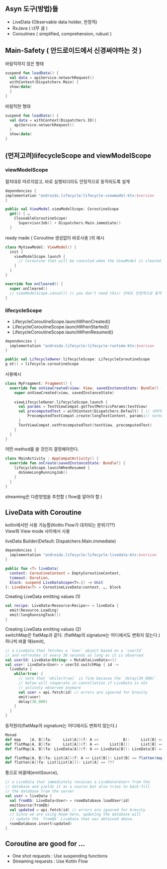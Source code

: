 ## Asyn 도구(방법)들

- LiveData (Observable data holder, 한정적)
- RxJava ( 너무 큼 )
- Coroutines ( simplified, comprehension, rubust )  


## Main-Safety ( 안드로이드에서 신경써야하는 것 )
바람직하지 않은 형태
```kotlin
suspend fun loadData() {
  val data = apiService.networkRequest()
  withContext(Dispatchers.Main) { 
  show(data)
  }
}
```

바람직한 형태
```kotlin
suspend fun loadData() {
  val data = withContext(Dispatchers.IO){ 
    apiService.networkRequest()
  }
  show(data)
}
```


## (먼저고려)lifecycleScope and viewModelScope  
### viewModelScope  
절차대로 따르지않고, 바로 실행되더라도 안정적으로 동작되도록 설계  
```kotlin
dependencies {
implementation "androidx.lifecycle:lifecycle-viewmodel-ktx:$version
}

public val ViewModel.viewModelScope: CoroutineScope
  get() { …
    CloseableCoroutineScope(
      SupervisorJob() + Dispatchers.Main.immediate))
  } 
```

ready made ( Coroutine 생성없이 바로사용 )의 예시  
```kotlin
class MyViewModel: ViewModel() {
  init {
    viewModelScope.launch {
      // Coroutine that will be canceled when the ViewModel is cleared.
    }
  }
}

override fun onCleared() {
  super.onCleared()
  // viewModelScope.cancel() // you don’t need this! 안써도 안정적으로 동작되도록 ready made  
}

```

### lifecycleScope  
- LifecycleCoroutineScope.launchWhenCreated()
- LifecycleCoroutineScope.launchWhenStarted()
- LifecycleCoroutineScope.launchWhenResumed()

```kotlin
dependencies {
  implementation "androidx.lifecycle:lifecycle-runtime-ktx:$version
}

public val LifecycleOwner.lifecycleScope: LifecycleCoroutineScope
g et() = lifecycle.coroutineScope

```

사용예시  
```kotlin
class MyFragment: Fragment() {
  override fun onViewCreated(view: View, savedInstanceState: Bundle?) {
    super.onViewCreated(view, savedInstanceState)
    
    viewLifecycleOwner.lifecycleScope.launch {
      val params = TextViewCompat.getTextMetricsParams(textView)
      val precomputedText = withContext(Dispatchers.Default) { // 내부에 suspend funtion이라면 좋지않음
          PrecomputedTextCompat.create(longTextContent, params)// normal function이라 현재와 같이 구성된 것으로 추정
      }
      TextViewCompat.setPrecomputedText(textView, precomputedText)
    }
  }
}

```

어떤 method를 쓸 것인지 결정해야한다.  
```kotlin
class MainActivity : AppCompatActivity() {
  override fun onCreate(savedInstanceState: Bundle?) {
    lifecycleScope.launchWhenResumed {
      doSomeLongRunningJob()
    }
  }
}
```
streaming은 다른방법을 추천함 ( flow를 알아야 함 )


## LiveData with Coroutine  
kotlin에서만 사용 가능함(Kotlin Flow가 대처되는 분위기??)    
View와 View mode 사이에서 사용  

liveData Builder(Default: Dispatchers.Main.immediate)  
```kotlin
dependencies {
  implementation "androidx.lifecycle:lifecycle-livedata-ktx:$version
}

public fun <T> liveData(
  context: CoroutineContext = EmptyCoroutineContext,
  timeout: Duration,
  block: suspend LiveDataScope<T>.() -> Unit
): LiveData<T> = CoroutineLiveData(context, …, block
```

Creating LiveData emitting values (1)  
```kotlin  
val recipe: LiveData<Resource<Recipe>> = liveData {
  emit(Resource.Loading)
  emit(longRunningTask())
}
```

Creating LiveData emitting values (2)  
switchMap은 flatMap과 같다. (flatMap의 signature는 어디에서도 변화지 않는다.)  
하나씩 바꿀 때(emit),  
```kotlin  
// a LiveData that fetches a `User` object based on a `userId`
// and refreshes it every 30 seconds as long as it is observed
val userId: LiveData<String> = MutableLiveData<>()
val user: LiveData<User> = userId.switchMap { id ->
  liveData {
    while(true) {
      // note that `while(true)` is fine because the `delay(30_000)`
      // below will cooperate in cancellation if LiveData is not
      // actively observed anymore
      val user = api.fetch(id) // errors are ignored for brevity
      emit(user)
      delay(30_000)
    }
  }
}
```

동작원리(flatMap의 signature는 어디에서도 변화지 않는다.)     
```scala
Monad
def map    [A, B](fa:     List[A])(f: A =>           B):     List[B] == ???
def flatMap[A, B](fa:     List[A])(f: A =>     List[B]):     List[B] == ???
def flatMap[A, B](fa: LiveData[A])(f: A => LiveData[B]): LiveData[B] == ???

def flatMap[A, B](fa: List[A])(f: A => List[B]): List[B] == flatten(map(fa)(f))
def flatten[A](fa: List[List[A]]): List[A] == ???
```


통으로 바꿀때(emitSource),  
```kotlin 
// a LiveData that immediately receives a LiveData<User> from the
// database and yields it as a source but also tries to back-fill
// the database from the server
val user = liveData {
  val fromDb: LiveData<User> = roomDatabase.loadUser(id)
  emitSource(fromDb)
  val updated = api.fetch(id) // errors are ignored for brevity
  // Since we are using Room here, updating the database will
  // update the `fromDb` LiveData that was obtained above.
  roomDatabase.insert(updated)
}
```


## Coroutine are good for ...    
-  One shot requests : Use suspending functions
- Streaming requests : Use Kotlin Flow

